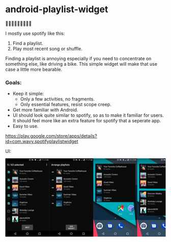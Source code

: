 # android-playlist-widget #

🌊🌊🌊🌊🌊🌊🌊🌊🌊

I mostly use spotify like this:
1. Find a playlist.
2. Play most recent song or shuffle.

Finding a playlist is annoying especially if you need to concentrate on something else, like driving a bike. This simple widget will make that use case a little more bearable.

### Goals:
* Keep it simple:
  * Only a few activities, no fragments.
  * Only essential features, resist scope creep.
* Get more familiar with Android.
* UI should look quite similar to spotify, so as to make it familiar for users. It should feel more like an extra feature for spotify that a seperate app.
* Easy to use.

https://play.google.com/store/apps/details?id=com.wavy.spotifyplaylistwidget

UI:

![](https://raw.githubusercontent.com/piittis/android-playlist-widget/master/UI.png)
